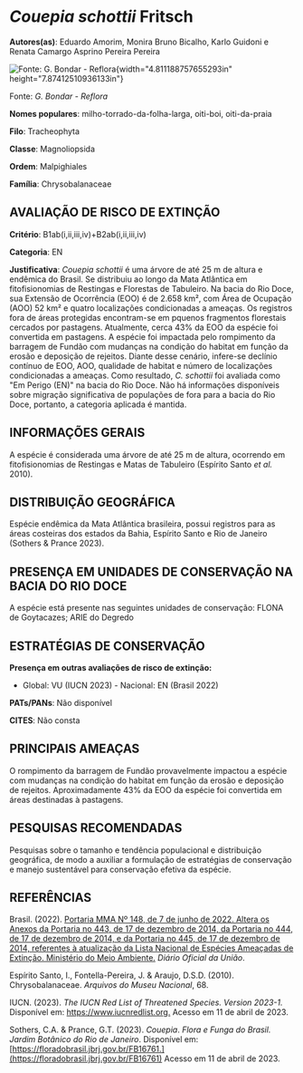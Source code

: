 # *Couepia schottii* Fritsch

**Autores(as)**: Eduardo Amorim, Monira Bruno Bicalho, Karlo Guidoni e Renata Camargo Asprino Pereira Pereira

![Fonte: G. Bondar - Reflora](media/rId20.png){width="4.811188757655293in" height="7.87412510936133in"}

Fonte: *G. Bondar - Reflora*

**Nomes populares**: milho-torrado-da-folha-larga, oiti-boi, oiti-da-praia

**Filo**: Tracheophyta

**Classe**: Magnoliopsida

**Ordem**: Malpighiales

**Família**: Chrysobalanaceae

## AVALIAÇÃO DE RISCO DE EXTINÇÃO

**Critério**: B1ab(i,ii,iii,iv)+B2ab(i,ii,iii,iv)

**Categoria**: EN

**Justificativa**: *Couepia schottii* é uma árvore de até 25 m de altura e endêmica do Brasil. Se distribuiu ao longo da Mata Atlântica em fitofisionomias de Restingas e Florestas de Tabuleiro. Na bacia do Rio Doce, sua Extensão de Ocorrência (EOO) é de 2.658 km², com Área de Ocupação (AOO) 52 km² e quatro localizações condicionadas a ameaças. Os registros fora de áreas protegidas encontram-se em pquenos fragmentos florestais cercados por pastagens. Atualmente, cerca 43% da EOO da espécie foi convertida em pastagens. A espécie foi impactada pelo rompimento da barragem de Fundão com mudanças na condição do habitat em função da erosão e deposição de rejeitos. Diante desse cenário, infere-se declínio contínuo de EOO, AOO, qualidade de habitat e número de localizações condicionadas a ameaças. Como resultado, *C. schottii* foi avaliada como "Em Perigo (EN)" na bacia do Rio Doce. Não há informações disponíveis sobre migração significativa de
populações de fora para a bacia do Rio Doce, portanto, a categoria aplicada é mantida.

## INFORMAÇÕES GERAIS

A espécie é considerada uma árvore de até 25 m de altura, ocorrendo em fitofisionomias de Restingas e Matas de Tabuleiro (Espírito Santo *et al.* 2010).

## DISTRIBUIÇÃO GEOGRÁFICA

Espécie endêmica da Mata Atlântica brasileira, possui registros para as áreas costeiras dos estados da Bahia, Espírito Santo e Rio de Janeiro (Sothers & Prance 2023).

## PRESENÇA EM UNIDADES DE CONSERVAÇÃO NA BACIA DO RIO DOCE

A espécie está presente nas seguintes unidades de conservação: FLONA de Goytacazes; ARIE do Degredo

## ESTRATÉGIAS DE CONSERVAÇÃO

**Presença em outras avaliações de risco de extinção:**

-   Global: VU (IUCN 2023) -   Nacional: EN (Brasil 2022)

**PATs/PANs**: Não disponível

**CITES**: Não consta

## PRINCIPAIS AMEAÇAS

O rompimento da barragem de Fundão provavelmente impactou a espécie com mudanças na condição do habitat em função da erosão e deposição de rejeitos. Aproximadamente 43% da EOO da espécie foi convertida em áreas destinadas à pastagens.

## PESQUISAS RECOMENDADAS

Pesquisas sobre o tamanho e tendência populacional e distribuição geográfica, de modo a auxiliar a formulação de estratégias de conservação e manejo sustentável para conservação efetiva da espécie.

## REFERÊNCIAS

Brasil. (2022). [Portaria MMA Nº 148, de 7 de junho de 2022. Altera os Anexos da Portaria no 443, de 17 de dezembro de 2014, da Portaria no 444, de 17 de dezembro de 2014, e da Portaria no 445, de 17 de dezembro de 2014, referentes à atualização da Lista Nacional de Espécies Ameaçadas de Extinção. Ministério do Meio Ambiente.](https://in.gov.br/en/web/dou/-/portaria-mma-n-148-de-7-de-junho-de-2022-406272733) *Diário Oficial da União*.

Espírito Santo, I., Fontella-Pereira, J. & Araujo, D.S.D. (2010).  Chrysobalanaceae. *Arquivos do Museu Nacional*, 68.

IUCN. (2023). *The IUCN Red List of Threatened Species. Version 2023-1.* Disponível em: <https://www.iucnredlist.org.> Acesso em 11 de abril de 2023.

Sothers, C.A. & Prance, G.T. (2023). *Couepia*. *Flora e Funga do Brasil. Jardim Botânico do Rio de Janeiro*. Disponível em: [https://floradobrasil.jbrj.gov.br/FB16761.](https://floradobrasil.jbrj.gov.br/FB16761) Acesso em 11 de abril de 2023.
